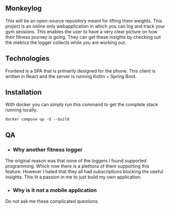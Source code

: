 ## Monkeylog

This will be an open-source repository meant for lifting them weights. This project is an online only webapplication in which you can log and track your gym sessions. This enables the user to have a very clear picture on how their fitness journey is going. They can get these insights by checking out the metrics the logger collects while you are working out.

## Technologies

Frontend is a SPA that is primarily designed for the phone. This client is written in React and the server is running Kotlin + Spring Boot.

## Installation

With docker you can simply run this command to get the complete stack running locally.

```
docker compose up -d --build
```

## QA

- ### Why another fitness logger

The original reason was that none of the loggers I found supported programming. Which now there is a plethora of them supporting this feature. However I hated that they all had subscriptions blocking the useful insights. This lit a passion in me to just build my own application.

- ### Why is it not a mobile application

Do not ask me these complicated questions.
